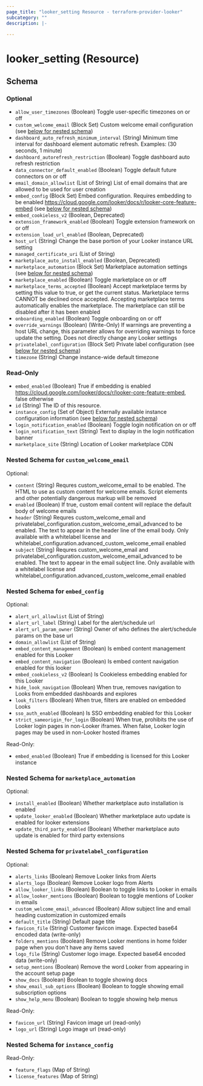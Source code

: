 ```yaml
---
page_title: "looker_setting Resource - terraform-provider-looker"
subcategory: ""
description: |-
  
---
```

# looker_setting (Resource)



<!-- schema generated by tfplugindocs -->
## Schema

### Optional

- `allow_user_timezones` (Boolean) Toggle user-specific timezones on or off
- `custom_welcome_email` (Block Set) Custom welcome email configuration (see [below for nested schema](#nestedblock--custom_welcome_email))
- `dashboard_auto_refresh_minimum_interval` (String) Minimum time interval for dashboard element automatic refresh. Examples: (30 seconds, 1 minute)
- `dashboard_autorefresh_restriction` (Boolean) Toggle dashboard auto refresh restriction
- `data_connector_default_enabled` (Boolean) Toggle default future connectors on or off
- `email_domain_allowlist` (List of String) List of email domains that are allowed to be used for user creation
- `embed_config` (Block Set) Embed configuration. Requires embedding to be enabled https://cloud.google.com/looker/docs/r/looker-core-feature-embed (see [below for nested schema](#nestedblock--embed_config))
- `embed_cookieless_v2` (Boolean, Deprecated)
- `extension_framework_enabled` (Boolean) Toggle extension framework on or off
- `extension_load_url_enabled` (Boolean, Deprecated)
- `host_url` (String) Change the base portion of your Looker instance URL setting
- `managed_certificate_uri` (List of String)
- `marketplace_auto_install_enabled` (Boolean, Deprecated)
- `marketplace_automation` (Block Set) Marketplace automation settings (see [below for nested schema](#nestedblock--marketplace_automation))
- `marketplace_enabled` (Boolean) Toggle marketplace on or off
- `marketplace_terms_accepted` (Boolean) Accept marketplace terms by setting this value to true, or get the current status. Marketplace terms CANNOT be declined once accepted. Accepting marketplace terms automatically enables the marketplace. The marketplace can still be disabled after it has been enabled
- `onboarding_enabled` (Boolean) Toggle onboarding on or off
- `override_warnings` (Boolean) (Write-Only) If warnings are preventing a host URL change, this parameter allows for overriding warnings to force update the setting. Does not directly change any Looker settings
- `privatelabel_configuration` (Block Set) Private label configuration (see [below for nested schema](#nestedblock--privatelabel_configuration))
- `timezone` (String) Change instance-wide default timezone

### Read-Only

- `embed_enabled` (Boolean) True if embedding is enabled https://cloud.google.com/looker/docs/r/looker-core-feature-embed, false otherwise
- `id` (String) The ID of this resource.
- `instance_config` (Set of Object) Externally available instance configuration information (see [below for nested schema](#nestedatt--instance_config))
- `login_notification_enabled` (Boolean) Toggle login notification on or off
- `login_notification_text` (String) Text to display in the login notification banner
- `marketplace_site` (String) Location of Looker marketplace CDN

<a id="nestedblock--custom_welcome_email"></a>
### Nested Schema for `custom_welcome_email`

Optional:

- `content` (String) Requres custom_welcome_email to be enabled. The HTML to use as custom content for welcome emails. Script elements and other potentially dangerous markup will be removed
- `enabled` (Boolean) If true, custom email content will replace the default body of welcome emails
- `header` (String) Requres custom_welcome_email and privatelabel_configuration.custom_welcome_email_advanced to be enabled. The text to appear in the header line of the email body. Only available with a whitelabel license and whitelabel_configuration.advanced_custom_welcome_email enabled
- `subject` (String) Requres custom_welcome_email and privatelabel_configuration.custom_welcome_email_advanced to be enabled. The text to appear in the email subject line. Only available with a whitelabel license and whitelabel_configuration.advanced_custom_welcome_email enabled


<a id="nestedblock--embed_config"></a>
### Nested Schema for `embed_config`

Optional:

- `alert_url_allowlist` (List of String)
- `alert_url_label` (String) Label for the alert/schedule url
- `alert_url_param_owner` (String) Owner of who defines the alert/schedule params on the base url
- `domain_allowlist` (List of String)
- `embed_content_management` (Boolean) Is embed content management enabled for this Looker
- `embed_content_navigation` (Boolean) Is embed content navigation enabled for this looker
- `embed_cookieless_v2` (Boolean) Is Cookieless embedding enabled for this Looker
- `hide_look_navigation` (Boolean) When true, removes navigation to Looks from embedded dashboards and explores
- `look_filters` (Boolean) When true, filters are enabled on embedded Looks
- `sso_auth_enabled` (Boolean) Is SSO embedding enabled for this Looker
- `strict_sameorigin_for_login` (Boolean) When true, prohibits the use of Looker login pages in non-Looker iframes. When false, Looker login pages may be used in non-Looker hosted iframes

Read-Only:

- `embed_enabled` (Boolean) True if embedding is licensed for this Looker instance


<a id="nestedblock--marketplace_automation"></a>
### Nested Schema for `marketplace_automation`

Optional:

- `install_enabled` (Boolean) Whether marketplace auto installation is enabled
- `update_looker_enabled` (Boolean) Whether marketplace auto update is enabled for looker extensions
- `update_third_party_enabled` (Boolean) Whether marketplace auto update is enabled for third party extensions


<a id="nestedblock--privatelabel_configuration"></a>
### Nested Schema for `privatelabel_configuration`

Optional:

- `alerts_links` (Boolean) Remove Looker links from Alerts
- `alerts_logo` (Boolean) Remove Looker logo from Alerts
- `allow_looker_links` (Boolean) Boolean to toggle links to Looker in emails
- `allow_looker_mentions` (Boolean) Boolean to toggle mentions of Looker in emails
- `custom_welcome_email_advanced` (Boolean) Allow subject line and email heading customization in customized emails
- `default_title` (String) Default page title
- `favicon_file` (String) Customer favicon image. Expected base64 encoded data (write-only)
- `folders_mentions` (Boolean) Remove Looker mentions in home folder page when you don't have any items saved
- `logo_file` (String) Customer logo image. Expected base64 encoded data (write-only)
- `setup_mentions` (Boolean) Remove the word Looker from appearing in the account setup page
- `show_docs` (Boolean) Boolean to toggle showing docs
- `show_email_sub_options` (Boolean) Boolean to toggle showing email subscription options
- `show_help_menu` (Boolean) Boolean to toggle showing help menus

Read-Only:

- `favicon_url` (String) Favicon image url (read-only)
- `logo_url` (String) Logo image url (read-only)


<a id="nestedatt--instance_config"></a>
### Nested Schema for `instance_config`

Read-Only:

- `feature_flags` (Map of String)
- `license_features` (Map of String)
